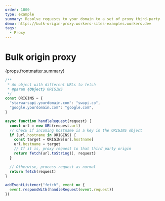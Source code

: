 ```yaml
---
order: 1000
type: example
summary: Resolve requests to your domain to a set of proxy third-party origin URLs.
demo: https://bulk-origin-proxy.workers-sites-examples.workers.dev
tags:
  - Proxy
---
```


# Bulk origin proxy

<ContentColumn>
  <p>{props.frontmatter.summary}</p>
</ContentColumn>

```js
/**
 * An object with different URLs to fetch
 * @param {Object} ORIGINS
 */
const ORIGINS = {
  "starwarsapi.yourdomain.com": "swapi.co",
  "google.yourdomain.com": "google.com",
}

async function handleRequest(request) {
  const url = new URL(request.url)
  // Check if incoming hostname is a key in the ORIGINS object
  if (url.hostname in ORIGINS) {
    const target = ORIGINS[url.hostname]
    url.hostname = target
    // If it is, proxy request to that third party origin
    return fetch(url.toString(), request)
  }

  // Otherwise, process request as normal
  return fetch(request)
}

addEventListener("fetch", event => {
  event.respondWith(handleRequest(event.request))
})
```

<!-- ## Demo

<p><a href={props.frontmatter.demo}>Open demo</a></p>

<Demo src={props.frontmatter.demo} title={props.frontmatter.summary} height="150"/> -->
